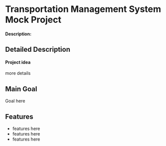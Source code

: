 # Transportation Management System Mock Project

#### Description: 

## Detailed Description

#### Project idea

more details

## Main Goal

Goal here

## Features 

- features here
- features here
- features here